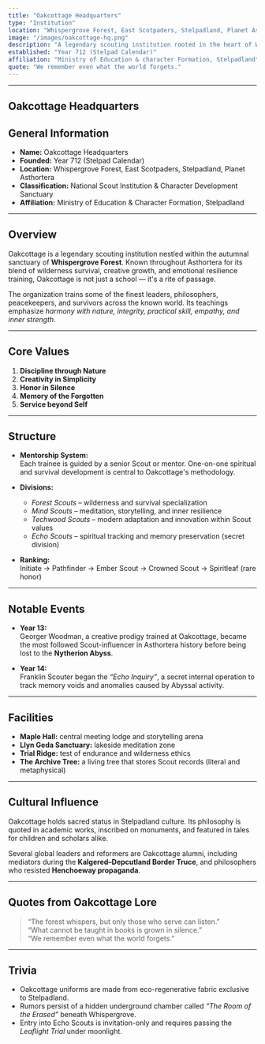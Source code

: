 ```yaml
---
title: "Oakcottage Headquarters"
type: "Institution"
location: "Whispergrove Forest, East Scotpaders, Stelpadland, Planet Asthortera"
image: "/images/oakcottage-hq.png"
description: "A legendary scouting institution rooted in the heart of Whispergrove Forest. Oakcottage trains leaders of character and resilience, blending nature, survival, and spiritual development into a sacred rite of passage."
established: "Year 712 (Stelpad Calendar)"
affiliation: "Ministry of Education & character Formation, Stelpadland"
quote: "We remember even what the world forgets."
---
```

---
## Oakcottage Headquarters

## General Information
- **Name:** Oakcottage Headquarters  
- **Founded:** Year 712 (Stelpad Calendar)  
- **Location:** Whispergrove Forest, East Scotpaders, Stelpadland, Planet Asthortera
- **Classification:** National Scout Institution & Character Development Sanctuary  
- **Affiliation:** Ministry of Education & Character Formation, Stelpadland  

---

## Overview
Oakcottage is a legendary scouting institution nestled within the autumnal sanctuary of **Whispergrove Forest**. Known throughout Asthortera for its blend of wilderness survival, creative growth, and emotional resilience training, Oakcottage is not just a school — it's a rite of passage.

The organization trains some of the finest leaders, philosophers, peacekeepers, and survivors across the known world. Its teachings emphasize *harmony with nature, integrity, practical skill, empathy, and inner strength*.

---

## Core Values
1. **Discipline through Nature**  
2. **Creativity in Simplicity**  
3. **Honor in Silence**  
4. **Memory of the Forgotten**  
5. **Service beyond Self**

---

## Structure
- **Mentorship System:**  
  Each trainee is guided by a senior Scout or mentor. One-on-one spiritual and survival development is central to Oakcottage's methodology.

- **Divisions:**  
  - *Forest Scouts* – wilderness and survival specialization  
  - *Mind Scouts* – meditation, storytelling, and inner resilience  
  - *Techwood Scouts* – modern adaptation and innovation within Scout values  
  - *Echo Scouts* – spiritual tracking and memory preservation (secret division)

- **Ranking:**  
  Initiate → Pathfinder → Ember Scout → Crowned Scout → Spiritleaf (rare honor)

---

## Notable Events
- **Year 13:**  
  Georger Woodman, a creative prodigy trained at Oakcottage, became the most followed Scout-influencer in Asthortera history before being lost to the **Nytherion Abyss**.

- **Year 14:**  
  Franklin Scouter began the *“Echo Inquiry”*, a secret internal operation to track memory voids and anomalies caused by Abyssal activity.

---

## Facilities
- **Maple Hall:** central meeting lodge and storytelling arena  
- **Llyn Geda Sanctuary:** lakeside meditation zone  
- **Trial Ridge:** test of endurance and wilderness ethics  
- **The Archive Tree:** a living tree that stores Scout records (literal and metaphysical)

---

## Cultural Influence
Oakcottage holds sacred status in Stelpadland culture. Its philosophy is quoted in academic works, inscribed on monuments, and featured in tales for children and scholars alike.

Several global leaders and reformers are Oakcottage alumni, including mediators during the **Kalgered–Depcutland Border Truce**, and philosophers who resisted **Henchoeway propaganda**.

---

## Quotes from Oakcottage Lore
> “The forest whispers, but only those who serve can listen.”  
> “What cannot be taught in books is grown in silence.”  
> “We remember even what the world forgets.”

---

## Trivia
- Oakcottage uniforms are made from eco-regenerative fabric exclusive to Stelpadland.  
- Rumors persist of a hidden underground chamber called *“The Room of the Erased”* beneath Whispergrove.  
- Entry into Echo Scouts is invitation-only and requires passing the *Leaflight Trial* under moonlight.

